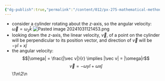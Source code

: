 ```yaml
---
{"dg-publish":true,"permalink":"/content/012/px-275-mathematical-methods/term-1/c-vector-calculus/px-275-c1f-example/","noteIcon":"1","created":"2024-11-25T10:50:32.000+00:00","updated":"2024-11-26T10:05:21.725+00:00"}
---
```


- consider a cylinder rotating about the $z$-axis, so the angular velocity: $\vec \omega = \omega_{z}\hat k$
![Pasted image 20241031121453.png](/img/user/pics/Pasted%20image%2020241031121453.png)
- looking down the $z$-axis, the linear velocity, $\vec v$, of a point on the cylinder will be perpendicular to its position vector, and direction of $\vec v$ will be $-y\hat i + x\hat j$
- the angular velocity: 
$$|\omega| = \frac{|\vec v|}{r} \implies |\vec v| = |\omega|r$$
$$\vec v = - \omega y\hat i + \omega x\hat j$$
\1\n\2\n